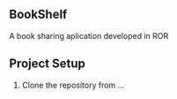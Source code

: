 ## BookShelf
A book sharing aplication developed in ROR

## Project Setup
1. Clone the repository from ...


